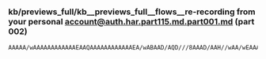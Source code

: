 ### kb/previews_full/kb__previews_full__flows__re-recording from your personal account@auth.har.part115.md.part001.md (part 002)

```md
AAAAA/wAAAAAAAAAAAAEAAQAAAAAAAAAAAAEA/wABAAD/AQD///8AAAD/AAH//wAA/wEAAAD/AAAAAQD/AP8AAP8AAAAAAAAAAP8AAQEBA
```

```
